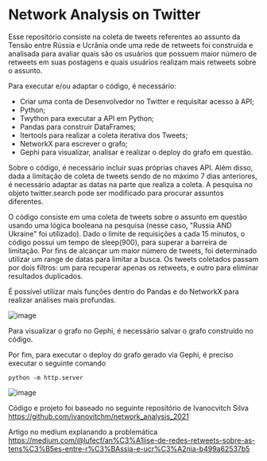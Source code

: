 # Network Analysis on Twitter

Esse reposítório consiste na coleta de tweets referentes ao assunto da Tensão entre Rússia e Ucrânia onde uma rede de retweets foi construída e analisada para avaliar quais são os usuários que possuem maior número de retweets em suas postagens e quais usuários realizam mais retweets sobre o assunto.

Para executar e/ou adaptar o código, é necessário:

* Criar uma conta de Desenvolvedor no Twitter e requisitar acesso à API;
* Python;
* Twython para executar a API em Python;
* Pandas para construir DataFrames;
* Itertools para realizar a coleta iterativa dos Tweets;
* NetworkX para escrever o grafo;
* Gephi para visualizar, analisar e realizar o deploy do grafo em questão.

Sobre o código, é necessário incluir suas próprias chaves API. Além disso, dada a limitação de coleta de tweets sendo de no máximo 7 dias anteriores, é necessário adaptar as datas na parte que realiza a coleta. A pesquisa no objeto twitter.search pode ser modificado para procurar assuntos diferentes.

O código consiste em uma coleta de tweets sobre o assunto em questão usando uma lógica booleana na pesquisa (nesse caso, "Russia AND Ukraine" foi utilizado). 
Dado o limite de requisições a cada 15 minutos, o código possui um tempo de sleep(900), para superar a barreira de limitação.
Por fins de alcançar um maior número de tweets, foi determinado utilizar um range de datas para limitar a busca.
Os tweets coletados passam por dois filtros: um para recuperar apenas os retweets, e outro para eliminar resultados duplicados.

É possível utilizar mais funções dentro do Pandas e do NetworkX para realizar análises mais profundas.

![image](https://user-images.githubusercontent.com/30414428/154771439-c423d4b5-868e-42d6-acbe-d933d2d7d951.png)


Para visualizar o grafo no Gephi, é necessário salvar o grafo construído no código.

Por fim, para executar o deploy do grafo gerado via Gephi, é preciso executar o seguinte comando

```
python -m http.server
```
![image](https://user-images.githubusercontent.com/30414428/154771407-1ac4868d-68ff-46c3-85ad-5b853b3e43aa.png)

Código e projeto foi baseado no seguinte repositório de Ivanocvitch Silva
https://github.com/ivanovitchm/network_analysis_2021

Artigo no medium explanando a problemática
https://medium.com/@lufecf/an%C3%A1lise-de-redes-retweets-sobre-as-tens%C3%B5es-entre-r%C3%BAssia-e-ucr%C3%A2nia-b499a62537b5
